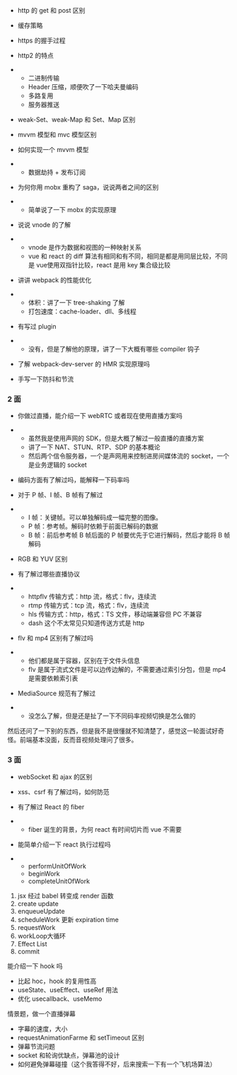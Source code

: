 - http 的 get 和 post 区别

- 缓存策略

- https 的握手过程

- http2 的特点

- - 二进制传输
  - Header 压缩，顺便吹了一下哈夫曼编码
  - 多路复用
  - 服务器推送

- weak-Set、weak-Map 和 Set、Map 区别

- mvvm 模型和 mvc 模型区别

- 如何实现一个 mvvm 模型

- - 数据劫持 + 发布订阅

- 为何你用 mobx 重构了 saga，说说两者之间的区别

- - 简单说了一下 mobx 的实现原理

- 说说 vnode 的了解

- - vnode 是作为数据和视图的一种映射关系
  - vue 和 react 的 diff 算法有相同和有不同，相同是都是用同层比较，不同是 vue使用双指针比较，react 是用 key 集合级比较

- 讲讲 webpack 的性能优化

- - 体积：讲了一下 tree-shaking 了解
  - 打包速度：cache-loader、dll、多线程

- 有写过 plugin

- - 没有，但是了解他的原理，讲了一下大概有哪些 compiler 钩子

- 了解 webpack-dev-server 的 HMR 实现原理吗

- 手写一下防抖和节流

### **2 面**

- 你做过直播，能介绍一下 webRTC 或者现在使用直播方案吗

- - 虽然我是使用声网的 SDK，但是大概了解过一般直播的直播方案
  - 讲了一下 NAT、STUN、RTP、SDP 的基本概论
  - 然后两个信令服务器，一个是声网用来控制进房间媒体流的 socket，一个是业务逻辑的 socket

- 编码方面有了解过吗，能解释一下码率吗

- 对于 P 帧、I 帧、B 帧有了解过

- - I 帧：关键帧。可以单独解码成一幅完整的图像。
  - P 帧：参考帧。解码时依赖于前面已解码的数据
  - B 帧：前后参考帧 B 帧后面的 P 帧要优先于它进行解码，然后才能将 B 帧解码

- RGB 和 YUV 区别

- 有了解过哪些直播协议

- - httpflv 传输方式：http 流，格式：flv，连续流
  - rtmp 传输方式：tcp 流，格式：flv，连续流
  - hls 传输方式：http，格式：TS 文件，移动端兼容但 PC 不兼容
  - dash 这个不太常见只知道传送方式是 http

- flv 和 mp4 区别有了解过吗

- - 他们都是属于容器，区别在于文件头信息
  - flv 是属于流式文件是可以边传边解的，不需要通过索引分包，但是 mp4 是需要依赖索引表

- MediaSource 规范有了解过

- - 没怎么了解，但是还是扯了一下不同码率视频切换是怎么做的

然后还问了一下别的东西，但是我不是很懂就不知清楚了，感觉这一轮面试好奇怪。前端基本没面，反而音视频处理问了很多。

### **3 面**

- webSocket 和 ajax 的区别

- xss、csrf 有了解过吗，如何防范

- 有了解过 React 的 fiber

- - fiber 诞生的背景，为何 react 有时间切片而 vue 不需要

- 能简单介绍一下 react 执行过程吗

- - performUnitOfWork
  - beginWork
  - completeUnitOfWork

1. jsx 经过 babel 转变成 render 函数
2. create update
3. enqueueUpdate
4. scheduleWork 更新 expiration time
5. requestWork
6. workLoop大循环
7. Effect List
8. commit

能介绍一下 hook 吗

- 比起 hoc，hook 的复用性高
- useState、useEffect、useRef 用法
- 优化 usecallback、useMemo

情景题，做一个直播弹幕

- 字幕的速度，大小
- requestAnimationFarme 和 setTimeout 区别
- 弹幕节流问题
- socket 和轮询优缺点，弹幕池的设计
- 如何避免弹幕碰撞（这个我答得不好，后来搜索一下有一个飞机场算法）

